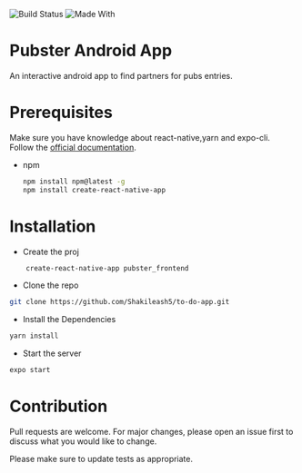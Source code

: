 
![Build Status](https://img.shields.io/badge/build-completed-brightgreen?style=for-the-badge&logo=appveyor)
![Made With](https://img.shields.io/badge/Made%20With-React%20Native-lightblue?style=for-the-badge&logo=appveyor)
# Pubster Android App 
An interactive android app to find partners for pubs entries.

# Prerequisites
Make sure you have knowledge about react-native,yarn and expo-cli. Follow the [official documentation](https://reactnative.dev/docs/environment-setup).
* npm
  ```sh
  npm install npm@latest -g
  npm install create-react-native-app
  ```

# Installation

* Create the proj
``` bash
    create-react-native-app pubster_frontend
```

* Clone the repo
``` bash
git clone https://github.com/Shakileash5/to-do-app.git
```


* Install the Dependencies

``` bash
yarn install
```
* Start the server

``` bash
expo start
```
# Contribution
Pull requests are welcome. For major changes, please open an issue first to discuss what you would like to change.

Please make sure to update tests as appropriate.